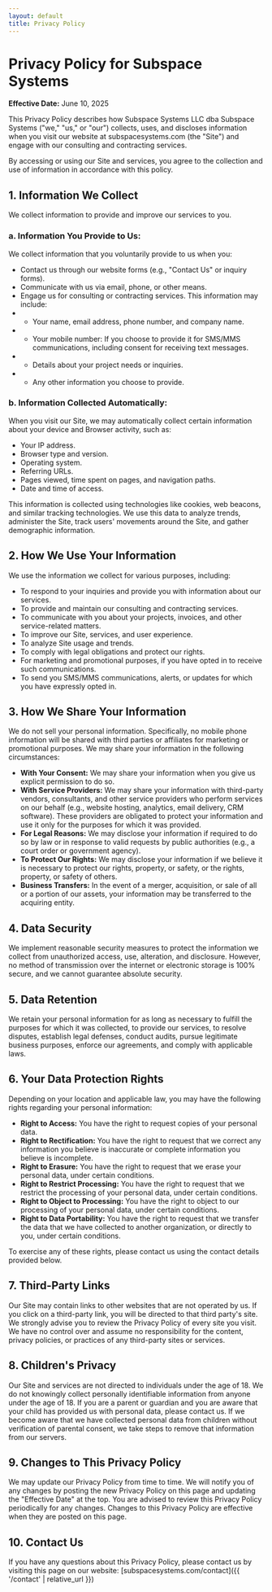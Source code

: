 ```yaml
---
layout: default
title: Privacy Policy
---
```


# Privacy Policy for Subspace Systems

**Effective Date:** June 10, 2025

This Privacy Policy describes how Subspace Systems LLC dba Subspace Systems ("we," "us," or "our") collects, uses, and discloses information when you visit our website at subspacesystems.com (the "Site") and engage with our consulting and contracting services.

By accessing or using our Site and services, you agree to the collection and use of information in accordance with this policy.

## 1. Information We Collect

We collect information to provide and improve our services to you.

### a. Information You Provide to Us:

We collect information that you voluntarily provide to us when you:

* Contact us through our website forms (e.g., "Contact Us" or inquiry forms).
* Communicate with us via email, phone, or other means.
* Engage us for consulting or contracting services. This information may include:
* * Your name, email address, phone number, and company name.
* * Your mobile number: If you choose to provide it for SMS/MMS communications, including consent for receiving text messages.
* * Details about your project needs or inquiries.
* * Any other information you choose to provide.

### b. Information Collected Automatically:

When you visit our Site, we may automatically collect certain information about your device and Browser activity, such as:

* Your IP address.
* Browser type and version.
* Operating system.
* Referring URLs.
* Pages viewed, time spent on pages, and navigation paths.
* Date and time of access.

This information is collected using technologies like cookies, web beacons, and similar tracking technologies. We use this data to analyze trends, administer the Site, track users' movements around the Site, and gather demographic information.

## 2. How We Use Your Information

We use the information we collect for various purposes, including:

* To respond to your inquiries and provide you with information about our services.
* To provide and maintain our consulting and contracting services.
* To communicate with you about your projects, invoices, and other service-related matters.
* To improve our Site, services, and user experience.
* To analyze Site usage and trends.
* To comply with legal obligations and protect our rights.
* For marketing and promotional purposes, if you have opted in to receive such communications.
* To send you SMS/MMS communications, alerts, or updates for which you have expressly opted in.

## 3. How We Share Your Information

We do not sell your personal information. Specifically, no mobile phone information will be shared with third parties or affiliates for marketing or promotional purposes.
We may share your information in the following circumstances:

* **With Your Consent:** We may share your information when you give us explicit permission to do so.
* **With Service Providers:** We may share your information with third-party vendors, consultants, and other service providers who perform services on our behalf (e.g., website hosting, analytics, email delivery, CRM software). These providers are obligated to protect your information and use it only for the purposes for which it was provided.
* **For Legal Reasons:** We may disclose your information if required to do so by law or in response to valid requests by public authorities (e.g., a court order or government agency).
* **To Protect Our Rights:** We may disclose your information if we believe it is necessary to protect our rights, property, or safety, or the rights, property, or safety of others.
* **Business Transfers:** In the event of a merger, acquisition, or sale of all or a portion of our assets, your information may be transferred to the acquiring entity.

## 4. Data Security

We implement reasonable security measures to protect the information we collect from unauthorized access, use, alteration, and disclosure. However, no method of transmission over the internet or electronic storage is 100% secure, and we cannot guarantee absolute security.

## 5. Data Retention

We retain your personal information for as long as necessary to fulfill the purposes for which it was collected, to provide our services, to resolve disputes, establish legal defenses, conduct audits, pursue legitimate business purposes, enforce our agreements, and comply with applicable laws.

## 6. Your Data Protection Rights

Depending on your location and applicable law, you may have the following rights regarding your personal information:

* **Right to Access:** You have the right to request copies of your personal data.
* **Right to Rectification:** You have the right to request that we correct any information you believe is inaccurate or complete information you believe is incomplete.
* **Right to Erasure:** You have the right to request that we erase your personal data, under certain conditions.
* **Right to Restrict Processing:** You have the right to request that we restrict the processing of your personal data, under certain conditions.
* **Right to Object to Processing:** You have the right to object to our processing of your personal data, under certain conditions.
* **Right to Data Portability:** You have the right to request that we transfer the data that we have collected to another organization, or directly to you, under certain conditions.

To exercise any of these rights, please contact us using the contact details provided below.

## 7. Third-Party Links

Our Site may contain links to other websites that are not operated by us. If you click on a third-party link, you will be directed to that third party's site. We strongly advise you to review the Privacy Policy of every site you visit. We have no control over and assume no responsibility for the content, privacy policies, or practices of any third-party sites or services.

## 8. Children's Privacy

Our Site and services are not directed to individuals under the age of 18. We do not knowingly collect personally identifiable information from anyone under the age of 18. If you are a parent or guardian and you are aware that your child has provided us with personal data, please contact us. If we become aware that we have collected personal data from children without verification of parental consent, we take steps to remove that information from our servers.

## 9. Changes to This Privacy Policy

We may update our Privacy Policy from time to time. We will notify you of any changes by posting the new Privacy Policy on this page and updating the "Effective Date" at the top. You are advised to review this Privacy Policy periodically for any changes. Changes to this Privacy Policy are effective when they are posted on this page.

## 10. Contact Us

If you have any questions about this Privacy Policy, please contact us by visiting this page on our website: [subspacesystems.com/contact]({{ '/contact' | relative_url }})
